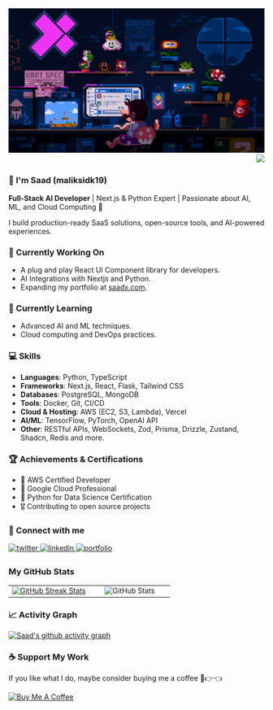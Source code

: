 <img src="banner.gif"/>
<div align="right">
  <img src="https://profile-counter.glitch.me/maliksidk19/count.svg?"  />
</div>

### 👋 I'm Saad (maliksidk19)

**Full-Stack AI Developer** | Next.js & Python Expert | Passionate about AI, ML, and Cloud Computing 🚀

I build production-ready SaaS solutions, open-source tools, and AI-powered experiences.

### 🔭 Currently Working On

- A plug and play React UI Component library for developers.
- AI Integrations with Nextjs and Python.
- Expanding my portfolio at [saadx.com](https://saadx.com).

### 🌱 Currently Learning

- Advanced AI and ML techniques.
- Cloud computing and DevOps practices.

### 💻 Skills

- **Languages**: Python, TypeScript
- **Frameworks**: Next.js, React, Flask, Tailwind CSS
- **Databases**: PostgreSQL, MongoDB
- **Tools**: Docker, Git, CI/CD
- **Cloud & Hosting**: AWS (EC2, S3, Lambda), Vercel
- **AI/ML**: TensorFlow, PyTorch, OpenAI API
- **Other**: RESTful APIs, WebSockets, Zod, Prisma, Drizzle, Zustand, Shadcn, Redis and more.

### 🏆 Achievements & Certifications

- 🥇 AWS Certified Developer
- 🏅 Google Cloud Professional
- 📜 Python for Data Science Certification
- 🎖️ Contributing to open source projects

### 🔗 Connect with me

<div align="left">
<a href="https://twitter.com/maliksidk19" target="_blank">
<img src=https://img.shields.io/badge/twitter-%2300acee.svg?&style=for-the-badge&logo=twitter&logoColor=white alt=twitter style="margin-bottom: 5px;" />
</a>
<a href="https://linkedin.com/in/maliksidk19" target="_blank">
<img src=https://img.shields.io/badge/linkedin-%231E77B5.svg?&style=for-the-badge&logo=linkedin&logoColor=white alt=linkedin style="margin-bottom: 5px;" />
</a>
<a href="https://saadx.com" target="_blank">
<img src=https://img.shields.io/badge/portfolio-%23000000.svg?&style=for-the-badge&logo=About.me&logoColor=white alt=portfolio style="margin-bottom: 5px;" />
</a>
</div>

### My GitHub Stats

<div align="center">
  <table style="border: none; width: 100%;">
    <tr>
      <td style="border: none; width: 50%; text-align: center;">
        <a href="http://www.github.com/maliksidk19">
          <img src="https://github-readme-streak-stats.herokuapp.com/?user=maliksidk19&stroke=ffffff&background=27272a&ring=0891b2&fire=0891b2&currStreakNum=ffffff&currStreakLabel=0891b2&sideNums=ffffff&sideLabels=ffffff&dates=ffffff&hide_border=true" alt="GitHub Streak Stats" style="max-width: 100%; height: auto;" />
        </a>
      </td>
      <td style="border: none; width: 50%; text-align: center;">
        <img src="https://github-readme-stats.vercel.app/api?username=maliksidk19&show_icons=true&theme=dark&count_private=true" alt="GitHub Stats" style="max-width: 100%; height: auto;" />
      </td>
    </tr>
  </table>
</div>

### 📈 Activity Graph

[![Saad's github activity graph](https://github-readme-activity-graph.vercel.app/graph?username=maliksidk19&theme=react-dark)](https://github.com/ashutosh00710/github-readme-activity-graph)

### ☕ Support My Work

If you like what I do, maybe consider buying me a coffee 🥺👉👈

<a href="https://www.buymeacoffee.com/maliksidk19" target="_blank"><img src="https://cdn.buymeacoffee.com/buttons/v2/default-red.png" alt="Buy Me A Coffee" width="150" ></a>
